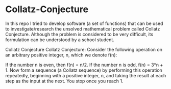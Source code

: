 # Collatz-Conjecture
In this repo I tried to develop software (a set of functions) that can be used to investigate/research the unsolved mathematical problem called Collatz Conjecture. Although the problem is considered to be very difficult, its formulation can be understood by a school student.

Collatz Conjecture
Collatz Conjecture: Consider the following operation on an arbitrary positive integer, n, which we denote f(n):

If the number n is even, then f(n) = n/2.
If the number n is odd, f(n) = 3*n + 1.
Now form a sequence (a Collatz sequence) by performing this operation repeatedly, beginning with a positive integer, n, and taking the result at each step as the input at the next. You stop once you reach 1.
